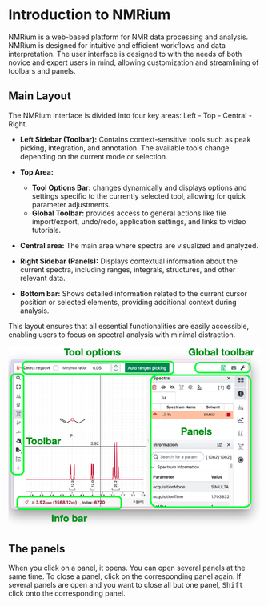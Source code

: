 # Introduction to NMRium

NMRium is a web-based platform for NMR data processing and analysis. NMRium is designed for intuitive and efficient workflows and data interpretation. The  user interface is designed to with the needs of both novice and expert users in mind, allowing customization and streamlining of toolbars and panels.

## Main Layout

The NMRium interface is divided into four key areas: Left - Top - Central - Right.

- **Left Sidebar (Toolbar):** Contains context-sensitive tools such as peak picking, integration, and annotation. The available tools change depending on the current mode or selection.

- **Top Area:**

  - **Tool Options Bar:** changes dynamically and displays options and settings specific to the currently selected tool, allowing for quick parameter adjustments.
  - **Global Toolbar:** provides access to general actions like file import/export, undo/redo, application settings, and links to video tutorials.

- **Central area:** The main area where spectra are visualized and analyzed.

- **Right Sidebar (Panels):** Displays contextual information about the current spectra, including ranges, integrals, structures, and other relevant data.

- **Bottom bar:** Shows detailed information related to the current cursor position or selected elements, providing additional context during analysis.

This layout ensures that all essential functionalities are easily accessible, enabling users to focus on spectral analysis with minimal distraction.

![NMRium Interface Overview](./global.png)

## The panels

When you click on a panel, it opens. You can open several panels at the same time. To close a panel, click on the corresponding panel again. If several panels are open and you want to close all but one panel, <kbd>Shift</kbd> click onto the corresponding panel.
